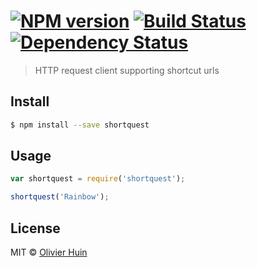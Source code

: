 #  [![NPM version][npm-image]][npm-url] [![Build Status][travis-image]][travis-url] [![Dependency Status][daviddm-url]][daviddm-image]

> HTTP request client supporting shortcut urls


## Install

```sh
$ npm install --save shortquest
```


## Usage

```js
var shortquest = require('shortquest');

shortquest('Rainbow');
```


## License

MIT © [Olivier Huin]()


[npm-url]: https://npmjs.org/package/shortquest
[npm-image]: https://badge.fury.io/js/shortquest.svg
[travis-url]: https://travis-ci.org/flarebyte/shortquest
[travis-image]: https://travis-ci.org/flarebyte/shortquest.svg?branch=master
[daviddm-url]: https://david-dm.org/flarebyte/shortquest.svg?theme=shields.io
[daviddm-image]: https://david-dm.org/flarebyte/shortquest
